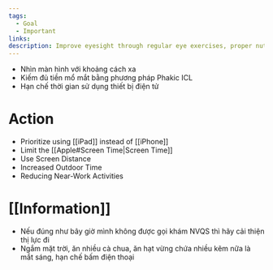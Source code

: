 ```yaml
---
tags:
  - Goal
  - Important
links: 
description: Improve eyesight through regular eye exercises, proper nutrition, and professional eye care.
---
```

- Nhìn màn hình với khoảng cách xa
- Kiếm đủ tiền mổ mắt bằng phương pháp Phakic ICL
- Hạn chế thời gian sử dụng thiết bị điện tử

# Action

- Prioritize using [[iPad]] instead of [[iPhone]]
- Limit the [[Apple#Screen Time|Screen Time]]
- Use Screen Distance
- Increased Outdoor Time
- Reducing Near-Work Activities

# [[Information]]

- Nếu đúng như bây giờ mình không được gọi khám NVQS thì hãy cải thiện thị lực đi
- Ngắm mặt trời, ăn nhiều cà chua, ăn hạt vừng chứa nhiều kẽm nữa là mắt sáng, hạn chế bấm điện thoại
